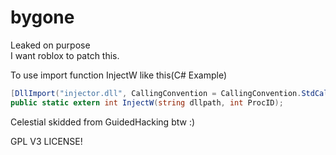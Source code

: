 # bygone
Leaked on purpose<br>
I want roblox to patch this.

To use import function InjectW like this(C# Example)
```c#
[DllImport("injector.dll", CallingConvention = CallingConvention.StdCall)]
public static extern int InjectW(string dllpath, int ProcID);
```

Celestial skidded from GuidedHacking btw :)

GPL V3 LICENSE!
